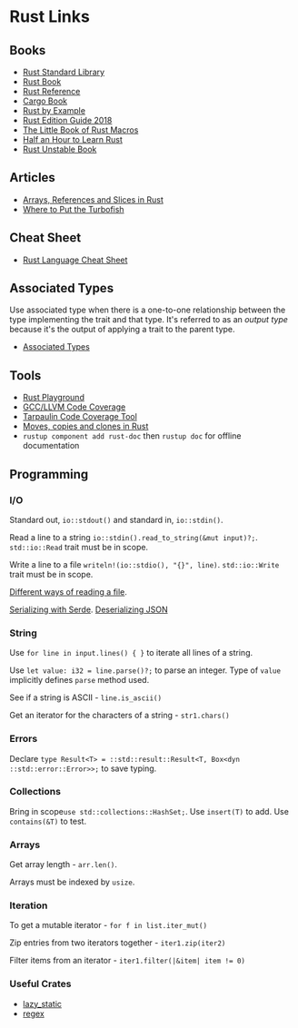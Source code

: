 # Rust Links

## Books

- [Rust Standard Library](https://doc.rust-lang.org/std/index.html)
- [Rust Book](https://play.rust-lang.org/)
- [Rust Reference](https://doc.rust-lang.org/stable/reference/index.html)
- [Cargo Book](https://doc.rust-lang.org/cargo/index.html)
- [Rust by Example](https://doc.rust-lang.org/rust-by-example/index.html)
- [Rust Edition Guide 2018](https://doc.rust-lang.org/nightly/edition-guide/introduction.html)
- [The Little Book of Rust Macros](https://veykril.github.io/tlborm/macros/macro_rules.html)
- [Half an Hour to Learn Rust](https://fasterthanli.me/articles/a-half-hour-to-learn-rust)
- [Rust Unstable Book](https://doc.rust-lang.org/nightly/unstable-book/the-unstable-book.html)

## Articles

- [Arrays, References and Slices in Rust](https://hashrust.com/blog/arrays-vectors-and-slices-in-rust/)
- [Where to Put the Turbofish](https://matematikaadit.github.io/posts/rust-turbofish.html)

## Cheat Sheet

- [Rust Language Cheat Sheet](https://cheats.rs/)

## Associated Types

Use associated type when there is a one-to-one relationship between the type implementing the trait and that type.  It's referred to as an *output type* because it's the output of applying a trait to the parent type.

- [Associated Types](https://riptutorial.com/rust/example/8574/associated-types)

## Tools

- [Rust Playground](https://play.rust-lang.org/)
- [GCC/LLVM Code Coverage](https://doc.rust-lang.org/nightly/unstable-book/compiler-flags/source-based-code-coverage.html)
- [Tarpaulin Code Coverage Tool](https://github.com/xd009642/tarpaulin)
- [Moves, copies and clones in Rust](https://hashrust.com/blog/moves-copies-and-clones-in-rust/)
- `rustup component add rust-doc` then `rustup doc` for offline documentation

## Programming

### I/O

Standard out, `io::stdout()` and standard in, `io::stdin()`.

Read a line to a string `io::stdin().read_to_string(&mut input)?;`.  `std::io::Read` trait must be in scope.

Write a line to a file `writeln!(io::stdio(), "{}", line)`.  `std::io::Write` trait must be in scope.

[Different ways of reading a file](https://dev.to/dandyvica/different-ways-of-reading-files-in-rust-2n30).

[Serializing with Serde](https://serde.rs/).  [Deserializing JSON](https://juliano-alves.com/2020/01/06/rust-deserialize-json-with-serde/)

### String

Use `for line in input.lines() { }` to iterate all lines of a string.

Use `let value: i32 = line.parse()?;` to parse an integer.  Type of `value` implicitly defines `parse` method used.

See if a string is ASCII - `line.is_ascii()`

Get an iterator for the characters of a string - `str1.chars()`

### Errors

Declare `type Result<T> = ::std::result::Result<T, Box<dyn ::std::error::Error>>;` to save typing.

### Collections

Bring in scope`use std::collections::HashSet;`. Use `insert(T)` to add.  Use `contains(&T)` to test.

### Arrays

Get array length - `arr.len()`.

Arrays must be indexed by `usize`.

### Iteration

To get a mutable iterator - `for f in list.iter_mut()`

Zip entries from two iterators together - `iter1.zip(iter2)`

Filter items from an iterator - `iter1.filter(|&item| item != 0)`

### Useful Crates

- [lazy_static](https://docs.rs/lazy_static/1.1.1/lazy_static/)
- [regex](https://docs.rs/regex/1.4.2/regex/index.html)